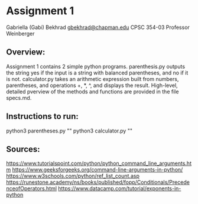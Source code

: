 # Assignment 1

Gabriella (Gabi) Bekhrad
gbekhrad@chapman.edu
CPSC 354-03
Professor Weinberger

## Overview: 
Assignment 1 contains 2 simple python programs. 
parenthesis.py outputs the string yes if the input is a string with balanced parentheses, and no if it is not.
calculator.py takes an arithmetic expression built from numbers, parentheses, and operations +, *, ^, and displays the result.
High-level, detailed pverview of the methods and functions are provided in the file specs.md. 

## Instructions to run:
python3 parentheses.py "<string containing parenthesis>"
python3 calculator.py "<string of mathematical equation>"

## Sources:
https://www.tutorialspoint.com/python/python_command_line_arguments.htm
https://www.geeksforgeeks.org/command-line-arguments-in-python/
https://www.w3schools.com/python/ref_list_count.asp 
https://runestone.academy/ns/books/published/fopp/Conditionals/PrecedenceofOperators.html
https://www.datacamp.com/tutorial/exponents-in-python 
